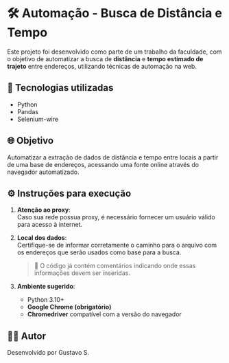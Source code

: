 # 🛠️ Automação - Busca de Distância e Tempo

Este projeto foi desenvolvido como parte de um trabalho da faculdade, com o objetivo de automatizar a busca de **distância** e **tempo estimado de trajeto** entre endereços, utilizando técnicas de automação na web.

## 🚀 Tecnologias utilizadas

- Python
- Pandas
- Selenium-wire

## 🌐 Objetivo

Automatizar a extração de dados de distância e tempo entre locais a partir de uma base de endereços, acessando uma fonte online através do navegador automatizado.

## ⚙️ Instruções para execução

1. **Atenção ao proxy**:  
   Caso sua rede possua proxy, é necessário fornecer um usuário válido para acesso à internet.

2. **Local dos dados**:  
   Certifique-se de informar corretamente o caminho para o arquivo com os endereços que serão usados como base para a busca.  
   > 📌 O código já contém comentários indicando onde essas informações devem ser inseridas.

3. **Ambiente sugerido**:  
   - Python 3.10+
   - **Google Chrome (obrigatório)**  
   - **Chromedriver** compatível com a versão do navegador

## 👨‍💻 Autor

Desenvolvido por Gustavo S.
